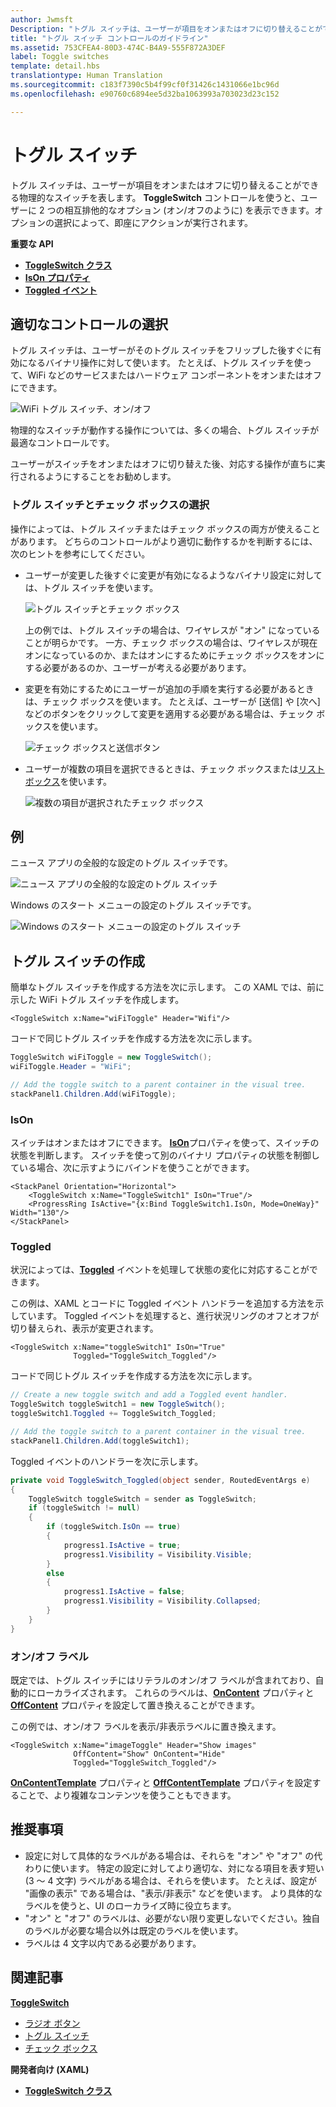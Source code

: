 ```yaml
---
author: Jwmsft
Description: "トグル スイッチは、ユーザーが項目をオンまたはオフに切り替えることができる物理的なスイッチを表します。"
title: "トグル スイッチ コントロールのガイドライン"
ms.assetid: 753CFEA4-80D3-474C-B4A9-555F872A3DEF
label: Toggle switches
template: detail.hbs
translationtype: Human Translation
ms.sourcegitcommit: c183f7390c5b4f99cf0f31426c1431066e1bc96d
ms.openlocfilehash: e90760c6894ee5d32ba1063993a703023d23c152

---
```

# トグル スイッチ

トグル スイッチは、ユーザーが項目をオンまたはオフに切り替えることができる物理的なスイッチを表します。 **ToggleSwitch** コントロールを使うと、ユーザーに 2 つの相互排他的なオプション (オン/オフのように) を表示できます。オプションの選択によって、即座にアクションが実行されます。

<span class="sidebar_heading" style="font-weight: bold;">重要な API</span>

-   [**ToggleSwitch クラス**](https://msdn.microsoft.com/library/windows/apps/windows.ui.xaml.controls.toggleswitch.aspx)
-   [**IsOn プロパティ**](https://msdn.microsoft.com/library/windows/apps/windows.ui.xaml.controls.toggleswitch.ison.aspx)
-   [**Toggled イベント**](https://msdn.microsoft.com/library/windows/apps/windows.ui.xaml.controls.toggleswitch.toggled.aspx)

## 適切なコントロールの選択

トグル スイッチは、ユーザーがそのトグル スイッチをフリップした後すぐに有効になるバイナリ操作に対して使います。 たとえば、トグル スイッチを使って、WiFi などのサービスまたはハードウェア コンポーネントをオンまたはオフにできます。

![WiFi トグル スイッチ、オン/オフ](images/toggleswitches01.png)

物理的なスイッチが動作する操作については、多くの場合、トグル スイッチが最適なコントロールです。

ユーザーがスイッチをオンまたはオフに切り替えた後、対応する操作が直ちに実行されるようにすることをお勧めします。

### トグル スイッチとチェック ボックスの選択

操作によっては、トグル スイッチまたはチェック ボックスの両方が使えることがあります。 どちらのコントロールがより適切に動作するかを判断するには、次のヒントを参考にしてください。

-   ユーザーが変更した後すぐに変更が有効になるようなバイナリ設定に対しては、トグル スイッチを使います。

    ![トグル スイッチとチェック ボックス](images/toggleswitches02.png)

    上の例では、トグル スイッチの場合は、ワイヤレスが "オン" になっていることが明らかです。 一方、チェック ボックスの場合は、ワイヤレスが現在オンになっているのか、またはオンにするためにチェック ボックスをオンにする必要があるのか、ユーザーが考える必要があります。

-   変更を有効にするためにユーザーが追加の手順を実行する必要があるときは、チェック ボックスを使います。 たとえば、ユーザーが [送信] や [次へ] などのボタンをクリックして変更を適用する必要がある場合は、チェック ボックスを使います。

    ![チェック ボックスと送信ボタン](images/submitcheckbox.png)

-   ユーザーが複数の項目を選択できるときは、チェック ボックスまたは[リスト ボックス](lists.md)を使います。

    ![複数の項目が選択されたチェック ボックス](images/guidelines_and_checklist_for_toggle_switches_checkbox_multi_select.png)

## 例

ニュース アプリの全般的な設定のトグル スイッチです。

![ニュース アプリの全般的な設定のトグル スイッチ](images/control-examples/toggle-switch-news.png)

Windows のスタート メニューの設定のトグル スイッチです。

![Windows のスタート メニューの設定のトグル スイッチ](images/control-examples/toggle-switch-start-settings.png)

## トグル スイッチの作成

簡単なトグル スイッチを作成する方法を次に示します。 この XAML では、前に示した WiFi トグル スイッチを作成します。

```xaml
<ToggleSwitch x:Name="wiFiToggle" Header="Wifi"/>
```
コードで同じトグル スイッチを作成する方法を次に示します。

```csharp
ToggleSwitch wiFiToggle = new ToggleSwitch();
wiFiToggle.Header = "WiFi";

// Add the toggle switch to a parent container in the visual tree.
stackPanel1.Children.Add(wiFiToggle);
```

### IsOn

スイッチはオンまたはオフにできます。 [
            **IsOn**](https://msdn.microsoft.com/library/windows/apps/windows.ui.xaml.controls.toggleswitch.ison.aspx)プロパティを使って、スイッチの状態を判断します。 スイッチを使って別のバイナリ プロパティの状態を制御している場合、次に示すようにバインドを使うことができます。

```
<StackPanel Orientation="Horizontal">
    <ToggleSwitch x:Name="ToggleSwitch1" IsOn="True"/>
    <ProgressRing IsActive="{x:Bind ToggleSwitch1.IsOn, Mode=OneWay}" Width="130"/>
</StackPanel>
```

### Toggled

状況によっては、[**Toggled**](https://msdn.microsoft.com/library/windows/apps/windows.ui.xaml.controls.toggleswitch.toggled.aspx) イベントを処理して状態の変化に対応することができます。

この例は、XAML とコードに Toggled イベント ハンドラーを追加する方法を示しています。 Toggled イベントを処理すると、進行状況リングのオフとオフが切り替えられ、表示が変更されます。

```xaml
<ToggleSwitch x:Name="toggleSwitch1" IsOn="True" 
              Toggled="ToggleSwitch_Toggled"/>
```

コードで同じトグル スイッチを作成する方法を次に示します。

```csharp
// Create a new toggle switch and add a Toggled event handler.
ToggleSwitch toggleSwitch1 = new ToggleSwitch();
toggleSwitch1.Toggled += ToggleSwitch_Toggled;

// Add the toggle switch to a parent container in the visual tree.
stackPanel1.Children.Add(toggleSwitch1);
```

Toggled イベントのハンドラーを次に示します。

```csharp
private void ToggleSwitch_Toggled(object sender, RoutedEventArgs e)
{
    ToggleSwitch toggleSwitch = sender as ToggleSwitch;
    if (toggleSwitch != null)
    {
        if (toggleSwitch.IsOn == true)
        {
            progress1.IsActive = true;
            progress1.Visibility = Visibility.Visible;
        }
        else
        {
            progress1.IsActive = false;
            progress1.Visibility = Visibility.Collapsed;
        }
    }
}
```

### オン/オフ ラベル

既定では、トグル スイッチにはリテラルのオン/オフ ラベルが含まれており、自動的にローカライズされます。 これらのラベルは、[**OnContent**](https://msdn.microsoft.com/library/windows/apps/windows.ui.xaml.controls.toggleswitch.oncontent.aspx) プロパティと [**OffContent**](https://msdn.microsoft.com/library/windows/apps/windows.ui.xaml.controls.toggleswitch.offcontent.aspx) プロパティを設定して置き換えることができます。

この例では、オン/オフ ラベルを表示/非表示ラベルに置き換えます。  

```xaml
<ToggleSwitch x:Name="imageToggle" Header="Show images"
              OffContent="Show" OnContent="Hide" 
              Toggled="ToggleSwitch_Toggled"/>
```

[
            **OnContentTemplate**](https://msdn.microsoft.com/library/windows/apps/windows.ui.xaml.controls.toggleswitch.oncontenttemplate.aspx) プロパティと [**OffContentTemplate**](https://msdn.microsoft.com/library/windows/apps/windows.ui.xaml.controls.toggleswitch.offcontenttemplate.aspx) プロパティを設定することで、より複雑なコンテンツを使うこともできます。

## 推奨事項

-   設定に対して具体的なラベルがある場合は、それらを "オン" や "オフ" の代わりに使います。 特定の設定に対してより適切な、対になる項目を表す短い (3 ～ 4 文字) ラベルがある場合は、それらを使います。 たとえば、設定が "画像の表示" である場合は、"表示/非表示" などを使います。 より具体的なラベルを使うと、UI のローカライズ時に役立ちます。
-   "オン" と "オフ" のラベルは、必要がない限り変更しないでください。独自のラベルが必要な場合以外は既定のラベルを使います。
-   ラベルは 4 文字以内である必要があります。

## 関連記事

[**ToggleSwitch**](https://msdn.microsoft.com/library/windows/apps/hh701411)
- [ラジオ ボタン](radio-button.md)
- [トグル スイッチ](toggles.md)
- [チェック ボックス](checkbox.md)

**開発者向け (XAML)**
- [**ToggleSwitch クラス**](https://msdn.microsoft.com/library/windows/apps/br209712)



<!--HONumber=Jun16_HO4-->


